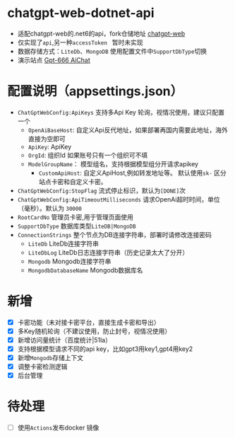 # chatgpt-web-dotnet-api
- 适配chatgpt-web的.net6的api，fork仓储地址 [chatgpt-web](//github.com/jkhcc11/chatgpt-web)
- 仅实现了`api`,另一种`accessToken ` 暂时未实现
- 数据存储方式：`LiteDb`、`MongoDB` 使用配置文件中`SupportDbType`切换
- 演示站点 [Gpt-666 AiChat](//ai1.gpt-666.com)

# 配置说明（appsettings.json）
- `ChatGptWebConfig:ApiKeys` 支持多Api Key 轮询，视情况使用，建议只配置一个
	- `OpenAiBaseHost`: 自定义Api反代地址，如果部署再国内需要此地址，海外直接为空即可
	- `ApiKey`: ApiKey
	- `OrgId`: 组织Id  如果账号只有一个组织可不填
	- `ModelGroupName`： 模型组名，支持根据模型组分开请求apikey
        - `CustomApiHost`: 自定义ApiHost,例如转发地址等。 默认使用`sk-` 区分站点卡密和自定义卡密。
- `ChatGptWebConfig:StopFlag` 流式停止标识，默认为`[DONE]`次
- `ChatGptWebConfig:ApiTimeoutMilliseconds` 请求OpenAi超时时间，单位（毫秒）。默认为 `30000` 
- `RootCardNo` 管理员卡密,用于管理页面使用
- `SupportDbType` 数据库类型`LiteDB|MongoDB`
- `ConnectionStrings` 整个节点为DB连接字符串，部署时请修改连接密码
	- `LiteDb` LiteDb连接字符串
	- `LiteDbLog` LiteDb日志连接字符串（历史记录太大了分开）
	- `Mongodb` Mongodb连接字符串
	- `MongodbDatabaseName` Mongodb数据库名

# 新增
- [x] 卡密功能（未对接卡密平台，直接生成卡密和导出）
- [x] 多Key随机轮询（不建议使用，防止封号，视情况使用）
- [x] 新增访问量统计（百度统计|51la）
- [x] 支持根据模型请求不同的api key，比如gpt3用key1,gpt4用key2
- [x] 新增`Mongodb`存储上下文
- [x] 调整卡密检测逻辑
- [x] 后台管理

# 待处理
- [ ] 使用`Actions`发布docker 镜像

